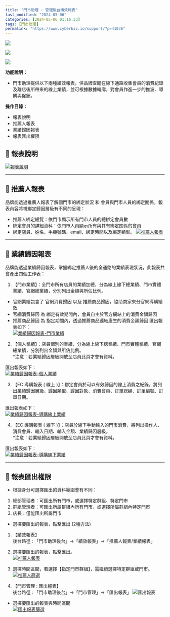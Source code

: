 ```yaml
---
title: "門市助理 - 管理後台績效報表"
last_modified: "2024-05-06"
categories: [2024-05-06 01:16:33]
tags: [門市助理]
permalink: "https://www.cyberbiz.io/support/?p=41036"
---
```


![](https://www.cyberbiz.io/support/wp-content/uploads/適用站別.png)

[![](https://www.cyberbiz.io/support/wp-content/uploads/台灣站.png)](https://www.cyberbiz.io/support/?page_id=2490)

[![](https://www.cyberbiz.io/support/wp-content/uploads/門市助理.png)](https://www.cyberbiz.io/support/?page_id=42126)

**功能說明：**  

* 門市助理提供以下兩種績效報表，供品牌查閱在線下通路收集會員的消費紀錄及離店後所帶來的線上業績，並可根據數據輪廓，對會員作進一步的推波、導購與促銷。

**操作目錄：**

* 報表說明
* 推薦人報表
* 業績歸因報表
* 報表匯出權限

## 📌 報表說明

[![報表說明](https://www.cyberbiz.io/support/wp-content/uploads/門市助理-業績報表01.png)](https://www.cyberbiz.io/support/wp-content/uploads/門市助理-業績報表01.png)

* * *

## 📌 推薦人報表


品牌能透過推薦人報表了解個門市的綁定狀況 和 會員與門市人員的綁定關係，報表內容將視綁定歸因層級有不同的呈現：

* 推薦人綁定總覽：依門市顯示所有門市人員的總綁定會員數
* 綁定會員的詳細資料：依門市人員顯示所有與其有綁定關係的會員 
* 綁定店員、姓名、手機號碼、email、綁定時間以及綁定類型。
[![推薦人報表](https://www.cyberbiz.io/support/wp-content/uploads/門市助理-業績報表02.png)](https://www.cyberbiz.io/support/wp-content/uploads/門市助理-業績報表02.png)



* * *

## 📌 業績歸因報表


品牌能透過業績歸因報表，掌握綁定推薦人後的全通路的業績表現狀況，此報表共會產出四個工作表：  


1. 【門市業績】：全門市所有店員的業績加總，分為線上線下總業績、門市實體業績、官網總業績，分別列出金額與所佔比例。 
* 官網業績包含了 官網消費歸因 以及 推薦商品歸因，協助商家來分官網導購績效
* 官網消費歸因 為 綁定有效期間內，會員自主於官方網站上的消費金額歸因
* 推薦商品歸因 為 指定期間內，透過推薦商品連結產生的消費金額歸因
匯出報表如下：  
[![業績歸因報表-門市業績](https://www.cyberbiz.io/support/wp-content/uploads/門市助理-業績報表03.png)](https://www.cyberbiz.io/support/wp-content/uploads/門市助理-業績報表03.png)



2. 【個人業績】：店員個別的業績，分為線上線下總業績、門市實體業績、官網總業績，分別列出金額與所佔比例。  
*注意：若業績歸因層級開放至店員此頁才會有資料。  

匯出報表如下：  
[![業績歸因報表-個人業績](https://www.cyberbiz.io/support/wp-content/uploads/門市助理-業績報表04.png)](https://www.cyberbiz.io/support/wp-content/uploads/門市助理-業績報表04.png)



3. 【EC 導購報表 ( 線上 )】：綁定會員於可以有效歸因的線上消費之紀錄，將列出業績歸因層級、歸因類型、歸因對象、消費會員、訂單總額、訂單編號、訂單日期。  

匯出報表如下：  
[![業績歸因報表-導購線上業績](https://www.cyberbiz.io/support/wp-content/uploads/門市助理-業績報表05.png)](https://www.cyberbiz.io/support/wp-content/uploads/門市助理-業績報表05.png)



4. 【EC 導購報表 ( 線下 )】：店員於線下手動輸入的門市消費，將列出操作人、消費會員、輸入日期、輸入金額、業績歸因層級。  
*注意：若業績歸因層級開放至店員此頁才會有資料。  

匯出報表如下：  
[![業績歸因報表-導購線下業績](https://www.cyberbiz.io/support/wp-content/uploads/門市助理-業績報表06.png)](https://www.cyberbiz.io/support/wp-content/uploads/門市助理-業績報表06.png)



* * *

## 📌 報表匯出權限



* 根據身分可選擇匯出的資料範圍會有不同： 
1. 總部管理者：可匯出所有門市，或選擇特定群組、特定門市
2. 群組管理者：可匯出所屬群組內所有門市，或選擇所屬群組內特定門市
3. 店長：僅能匯出所屬門市


* 選擇要匯出的報表，點擊匯出 (2種方法) 
1. 【績效報表】  
後台路徑 :  「門市助理後台」→「績效報表」→「推薦人報表/業績報表」  


1. 選擇要匯出的報表，點擊匯出。  
[![推薦人報表](https://www.cyberbiz.io/support/wp-content/uploads/門市助理-業績報表07.png)](https://www.cyberbiz.io/support/wp-content/uploads/門市助理-業績報表07.png)

2. 選擇時間區間，若選擇【指定門市群組】，需繼續選擇特定群組或門市。  
[![推薦人篩選](https://www.cyberbiz.io/support/wp-content/uploads/門市助理-業績報表08.png)](https://www.cyberbiz.io/support/wp-content/uploads/門市助理-業績報表08.png)



2. 【門市管理 : 匯出報表】  
後台路徑 :  「門市助理後台」→「門市管理」→「匯出報表」 ![匯出報表](https://www.cyberbiz.io/support/wp-content/uploads/門市助理-業績報表09.png)

* 選擇要匯出的報表與時間區間  
[![匯出報表篩選](https://www.cyberbiz.io/support/wp-content/uploads/門市助理-業績報表10.png)](https://www.cyberbiz.io/support/wp-content/uploads/門市助理-業績報表10.png)

